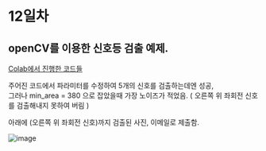 # 12일차

## openCV를 이용한 신호등 검출 예제.
[Colab에서 진행한 코드들](0708_python_openCV_신호등검출.ipynb)<br>

주어진 코드에서 파라미터를 수정하여 5개의 신호를 검출하는데엔 성공, <br>
그러나 min_area = 380 으로 잡았을때 가장 노이즈가 적었음. ( 오른쪽 위 좌회전 신호를 검출해내지 못하여 버림 )<br>

아래에 (오른쪽 위 좌회전 신호)까지 검출된 사진, 이메일로 제출함.

![image](https://github.com/user-attachments/assets/542e3649-ac2e-48ab-a652-40e02fdd42d8)
